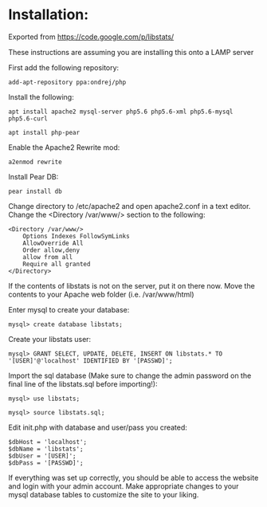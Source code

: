 # Installation:
Exported from https://code.google.com/p/libstats/

These instructions are assuming you are installing this onto a LAMP server

First add the following repository:

	add-apt-repository ppa:ondrej/php

Install the following:
	
	apt install apache2 mysql-server php5.6 php5.6-xml php5.6-mysql php5.6-curl
	
	apt install php-pear

Enable the Apache2 Rewrite mod:

	a2enmod rewrite

Install Pear DB:
	
	pear install db

Change directory to /etc/apache2 and open apache2.conf in a text editor. Change the <Directory /var/www/> section to the following:

	<Directory /var/www/>
		Options Indexes FollowSymLinks
		AllowOverride All
		Order allow,deny
		allow from all
		Require all granted
	</Directory>

If the contents of libstats is not on the server, put it on there now. Move the contents to your Apache web folder (i.e. /var/www/html)

Enter mysql to create your database:

	mysql> create database libstats;

Create your libstats user: 

	mysql> GRANT SELECT, UPDATE, DELETE, INSERT ON libstats.* TO '[USER]'@'localhost' IDENTIFIED BY '[PASSWD]';

Import the sql database (Make sure to change the admin password on the final line of the libstats.sql before importing!):

	mysql> use libstats;
	
	mysql> source libstats.sql;

Edit init.php with database and user/pass you created:
	
	$dbHost = 'localhost';
	$dbName = 'libstats';
	$dbUser = '[USER]';
	$dbPass = '[PASSWD]';

If everything was set up correctly, you should be able to access the website and login with your admin account. Make appropriate changes to your mysql database tables to customize the site to your liking.



